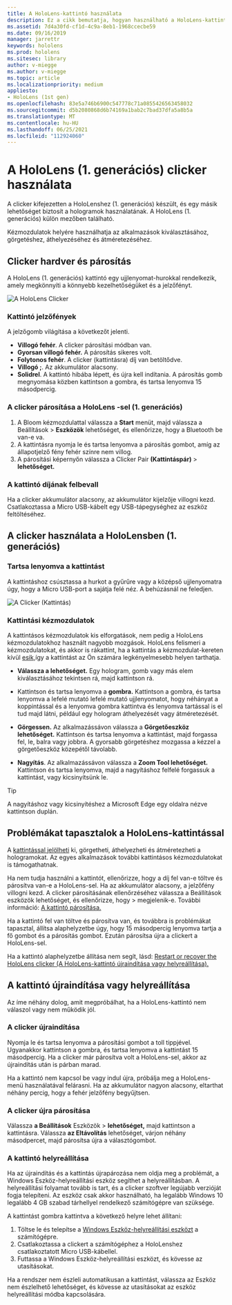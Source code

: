 ```yaml
---
title: A HoloLens-kattintó használata
description: Ez a cikk bemutatja, hogyan használható a HoloLens-kattintás, beleértve a kattintások párosítását, az díjszabást és a helyreállítást.
ms.assetid: 7d4a30fd-cf1d-4c9a-8eb1-1968ccecbe59
ms.date: 09/16/2019
manager: jarrettr
keywords: hololens
ms.prod: hololens
ms.sitesec: library
author: v-miegge
ms.author: v-miegge
ms.topic: article
ms.localizationpriority: medium
appliesto:
- HoloLens (1st gen)
ms.openlocfilehash: 83e5a746b6900c547778c71a0855426563458032
ms.sourcegitcommit: d5b2080868d6b74169a1bab2c7bad37dfa5a8b5a
ms.translationtype: MT
ms.contentlocale: hu-HU
ms.lasthandoff: 06/25/2021
ms.locfileid: "112924060"
---
```

# <a name="use-the-hololens-1st-gen-clicker"></a>A HoloLens (1. generációs) clicker használata

A clicker kifejezetten a HoloLenshez (1. generációs) készült, és egy másik lehetőséget biztosít a hologramok használatának. A HoloLens (1. generációs) külön mezőben található.

Kézmozdulatok helyére használhatja az alkalmazások kiválasztásához, görgetéshez, áthelyezéséhez és átméretezéséhez.

## <a name="clicker-hardware-and-pairing"></a>Clicker hardver és párosítás

A HoloLens (1. generációs) kattintó egy ujjlenyomat-hurokkal rendelkezik, amely megkönnyíti a könnyebb kezelhetőségüket és a jelzőfényt.

![A HoloLens Clicker](images/use-hololens-clicker-1.png)

### <a name="clicker-indicator-lights"></a>Kattintó jelzőfények

A jelzőgomb világítása a következőt jelenti.

- **Villogó fehér**. A clicker párosítási módban van.
- **Gyorsan villogó fehér.** A párosítás sikeres volt.
- **Folytonos fehér**. A clicker (kattintásra) díj van betöltődve.
- **Villogó ;**. Az akkumulátor alacsony.
- **Solidrel**. A kattintó hibába lépett, és újra kell indítania. A párosítás gomb megnyomása közben kattintson a gombra, és tartsa lenyomva 15 másodpercig.

### <a name="pair-the-clicker-with-your-hololens-1st-gen"></a>A clicker párosítása a HoloLens -sel (1. generációs)

1. A Bloom kézmozdulattal válassza a **Start** menüt, majd válassza a Beállítások  >  **Eszközök** lehetőséget, és ellenőrizze, hogy a Bluetooth be van-e va.
1. A kattintásra nyomja le és tartsa lenyomva a párosítás gombot, amíg az állapotjelző fény fehér színre nem villog.
1. A párosítási képernyőn válassza a Clicker Pair **(Kattintáspár)**  >  **lehetőséget.**

### <a name="charge-the-clicker"></a>A kattintó díjának felbevall

Ha a clicker akkumulátor alacsony, az akkumulátor kijelzője villogni kezd. Csatlakoztassa a Micro USB-kábelt egy USB-tápegységhez az eszköz feltöltéséhez.

## <a name="use-the-clicker-with-hololens-1st-gen"></a>A clicker használata a HoloLensben (1. generációs)

### <a name="hold-the-clicker"></a>Tartsa lenyomva a kattintást

A kattintáshoz csúsztassa a hurkot a gyűrűre vagy a középső ujjlenyomatra úgy, hogy a Micro USB-port a sajátja felé néz. A behúzásnál ne feledjen.

![A Clicker (Kattintás)](images/use-hololens-clicker-2.png)

### <a name="clicker-gestures"></a>Kattintási kézmozdulatok

A kattintásos kézmozdulatok kis elforgatások, nem pedig a HoloLens kézmozdulatokhoz használt nagyobb mozgások. HoloLens felismeri a kézmozdulatokat, és akkor is rákattint, ha a kattintás a kézmozdulat-kereten kívül [esik,](hololens1-basic-usage.md)így a kattintást az Ön számára legkényelmesebb helyen tarthatja.

- **Válassza a lehetőséget.** Egy hologram, gomb vagy más elem kiválasztásához tekintsen rá, majd kattintson rá.

- Kattintson és tartsa lenyomva a **gombra.** Kattintson a gombra, és tartsa lenyomva a lefelé mutató lefelé mutató ujjlenyomatot, hogy néhányat a koppintással és a lenyomva gombra kattintva és lenyomva tartással is el tud majd látni, például egy hologram áthelyezését vagy átméretezését.

- **Görgessen.** Az alkalmazássávon válassza a **Görgetőeszköz lehetőséget.** Kattintson és tartsa lenyomva a kattintást, majd forgassa fel, le, balra vagy jobbra. A gyorsabb görgetéshez mozgassa a kézzel a görgetőeszköz közepétől távolabb.

- **Nagyítás**. Az alkalmazássávon válassza a **Zoom Tool lehetőséget.** Kattintson és tartsa lenyomva, majd a nagyításhoz felfelé forgassuk a kattintást, vagy kicsinyítsünk le.

> [!TIP]
> A nagyításhoz vagy kicsinyítéshez a Microsoft Edge egy oldalra nézve kattintson duplán.

## <a name="im-having-problems-using-the-hololens-clicker"></a>Problémákat tapasztalok a HoloLens-kattintással

A [kattintással jelölheti](hololens1-clicker.md) ki, görgetheti, áthelyezheti és átméretezheti a hologramokat. Az egyes alkalmazások további kattintásos kézmozdulatokat is támogathatnak.

Ha nem tudja használni a kattintót, ellenőrizze, hogy a díj fel van-e töltve és párosítva van-e a HoloLens-sel. Ha az akkumulátor alacsony, a jelzőfény villogni kezd. A clicker párosításának ellenőrzéséhez válassza a Beállítások eszközök lehetőséget, és ellenőrizze, hogy  >   megjelenik-e. További információ: [A kattintó párosítása.](hololens1-clicker.md)

Ha a kattintó fel van töltve és párosítva van, és továbbra is problémákat tapasztal, állítsa alaphelyzetbe úgy, hogy 15 másodpercig lenyomva tartja a fő gombot és a párosítás gombot. Ezután párosítsa újra a clickert a HoloLens-sel.

Ha a kattintó alaphelyzetbe állítása nem segít, lásd: [Restart or recover the HoloLens clicker (A HoloLens-kattintó újraindítása vagy helyreállítása).](hololens1-clicker.md#restart-or-recover-the-clicker)
## <a name="restart-or-recover-the-clicker"></a>A kattintó újraindítása vagy helyreállítása

Az íme néhány dolog, amit megpróbálhat, ha a HoloLens-kattintó nem válaszol vagy nem működik jól.

### <a name="restart-the-clicker"></a>A clicker újraindítása

Nyomja le és tartsa lenyomva a párosítási gombot a toll tippjével. Ugyanakkor kattintson a gombra, és tartsa lenyomva a kattintást 15 másodpercig. Ha a clicker már párosítva volt a HoloLens-sel, akkor az újraindítás után is párban marad.

Ha a kattintó nem kapcsol be vagy indul újra, próbálja meg a HoloLens-menü használatával felárasni. Ha az akkumulátor nagyon alacsony, eltarthat néhány percig, hogy a fehér jelzőfény begyűjtsen.

### <a name="re-pair-the-clicker"></a>A clicker újra párosítása

Válassza **a Beállítások** Eszközök  >  **lehetőséget,** majd kattintson a kattintásra. Válassza **az Eltávolítás** lehetőséget, várjon néhány másodpercet, majd párosítsa újra a választógombot.

### <a name="recover-the-clicker"></a>A kattintó helyreállítása

Ha az újraindítás és a kattintás újrapározása nem oldja meg a problémát, a Windows Eszköz-helyreállítási eszköz segíthet a helyreállításban. A helyreállítási folyamat tovább is tart, és a clicker szoftver legújabb verzióját fogja telepíteni. Az eszköz csak akkor használható, ha legalább Windows 10 legalább 4 GB szabad tárhellyel rendelkező számítógépre van szüksége.

A kattintást gombra kattintva a következő helyre lehet állítani:

1. Töltse le és telepítse a [Windows Eszköz-helyreállítási eszközt](https://dev.azure.com/ContentIdea/ContentIdea/_queries/query/8a004dbe-73f8-4a32-94bc-368fc2f2a895/) a számítógépre.
1. Csatlakoztassa a clickert a számítógéphez a HoloLenshez csatlakoztatott Micro USB-kábellel.
1. Futtassa a Windows Eszköz-helyreállítási eszközt, és kövesse az utasításokat.

Ha a rendszer nem észleli automatikusan  a kattintást, válassza az Eszköz nem észlelhető lehetőséget, és kövesse az utasításokat az eszköz helyreállítási módba kapcsolására.


